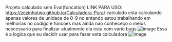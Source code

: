 Projeto calculado sem Eval(funcation)
LINK PARA USO: https://zezinhotwo.github.io/Calculadora-Pura/
calculado esta calculando apenas valores de unidace de 0-9
no entando estou trabalhando em melhorias no codigo e funcoes
mas ainda nao conheceço o meios nescessario para finalizar 
atualmente ela esta com vario bugs 
![image](https://github.com/Zezinhotwo/Calculadora-Pura/assets/107373132/c0f28649-ef8e-426a-9d13-7c2b0d4e95bc)
Essa é a logica que eu decidir usar para fazer esta calculadora 
![image](https://github.com/Zezinhotwo/Calculadora-Pura/assets/107373132/a827b748-226b-43cf-a24f-132b06704140)

